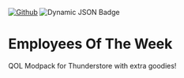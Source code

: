 [![Github](https://img.shields.io/badge/dynamic/json?url=https%3A%2F%2Fapi.github.com%2Frepos%2FnyooNyoo%2FLC_EmployeesOfTheWeek&query=%24.stargazers_count&suffix=%20stars&style=for-the-badge&logo=github&logoColor=%23FFFFFF&label=%20&labelColor=%23121212&color=%236cc644)](https://github.com/nyooNyoo/EmployeesOfTheWeek)
![Dynamic JSON Badge](https://img.shields.io/badge/dynamic/json?url=https%3A%2F%2Fthunderstore.io%2Fapi%2Fexperimental%2Fpackage%2Fnyoo%2FEmployeesOfTheWeek%2F&query=latest.downloads&suffix=%20downloads&style=for-the-badge&label=Thunderstore&link=https%3A%2F%2Fthunderstore.io%2Fc%2Flethal-company%2Fp%2Fnyoo%2FEmployeesOfTheWeek%2F)
# Employees Of The Week
QOL Modpack for Thunderstore with extra goodies!
